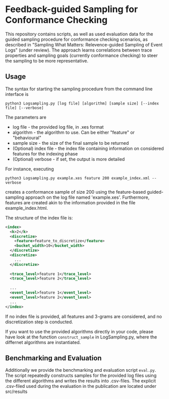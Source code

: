 # Feedback-guided Sampling for Conformance Checking

This repository contains scripts, as well as used evaluation data for the guided sampling procedure for conformance checking scenarios, as described in "Sampling What Matters: Relevence-guided Sampling of Event Logs" (under review). The approach learns correlations between trace properties and sampling goals (currently conformance checking) to steer the sampling to be more representative.

## Usage ##
The syntax for starting the sampling procedure from the command line interface is

```
python3 Logsampling.py [log file] [algorithm] [sample size] [--index file] [--verbose]
```
The parameters are
* log file - the provided log file, in .xes format
* algorithm - the algorithm to use. Can be either "feature" or "behavioural"
* sample size - the size of the final sample to be returned
* (Optional) index file - the index file containing information on considered features for the indexing phase
* (Optional) verbose - if set, the output is more detailed


For instance, executing

```
python3 Logsampling.py example.xes feature 200 example_index.xml --verbose
```
creates a conformance sample of size 200 using the feature-based guided-sampling approach on the log file named 'example.xes'. Furthermore, features are created akin to the information provided in the file example_index.html.

The structure of the index file is:
```xml
<index>
  <k>2</k>
  <discretize>
    <feature>feature_to_discretize</feature>
    <bucket_width>10</bucket_width>
  </discretize>
  <discretize>
    ...
  </discretize>
  
  <trace_level>feature 1</trace_level>
  <trace_level>feature 2</trace_level>
  
  ...
  <event_level>feature 1</event_level>
  <event_level>feature 2</event_level>
  ...
</index>
```
If no index file is provided, all features and 3-grams are considered, and no discretization step is conducted.

If you want to use the provided algorithms directly in your code, please have look at the function ```construct_sample``` in LogSampling.py, where the differnet algorithms are instantiated.

## Benchmarking and Evaluation ##
Additionally we provide the benchmarking and evaluation script ```eval.py```. The script repeatedly constructs samples for the provided log files using the different algorithms and writes the results into .csv-files. The explicit .csv-filed used during the evaluation in the publication are located under src/results
